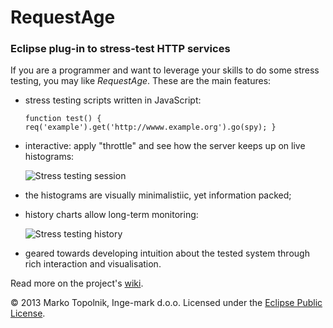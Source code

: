 # RequestAge
### Eclipse plug-in to stress-test HTTP services

If you are a programmer and want to leverage your skills to do some stress testing, you may like *RequestAge*. These are the main features:

- stress testing scripts written in JavaScript:
  
  `function test() { req('example').get('http://wwww.example.org').go(spy); }`

- interactive: apply "throttle" and see how the server keeps up on live histograms:
  
  ![Stress testing session](http://i811.photobucket.com/albums/zz35/mtopolnik/Scenario-histogram_zpsdf65ba10.png)

- the histograms are visually minimalistiic, yet information packed;
- history charts allow long-term monitoring:

  ![Stress testing history](http://i811.photobucket.com/albums/zz35/mtopolnik/Scenario-history_zps56ef6fcf.png)


- geared towards developing intuition about the tested system through rich interaction and visualisation.

Read more on the project's [wiki](https://github.com/mtopolnik/perftest-eclipse-plugin/wiki).


© 2013 Marko Topolnik, Inge-mark d.o.o. Licensed under the [Eclipse Public License](http://www.eclipse.org/legal/epl-v10.html).
